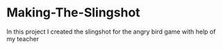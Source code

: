# Making-The-Slingshot
In this project I created the slingshot for the angry bird game with help of my teacher
